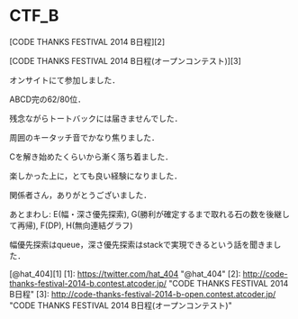 CTF_B
=====
[CODE THANKS FESTIVAL 2014 B日程][2]

[CODE THANKS FESTIVAL 2014 B日程(オープンコンテスト)][3]


オンサイトにて参加しました．

ABCD完の62/80位．

残念ながらトートバックには届きませんでした．

周囲のキータッチ音でかなり焦りました．

Cを解き始めたくらいから漸く落ち着ました．

楽しかった上に，とても良い経験になりました．

関係者さん，ありがとうございました．


あとまわし: E(幅・深さ優先探索), G(勝利が確定するまで取れる石の数を後継して再帰), F(DP), H(無向連結グラフ)

幅優先探索はqueue，深さ優先探索はstackで実現できるという話を聞きました．


[@hat_404][1]
[1]: https://twitter.com/hat_404 "@hat_404"
[2]: http://code-thanks-festival-2014-b.contest.atcoder.jp/ "CODE THANKS FESTIVAL 2014 B日程"
[3]: http://code-thanks-festival-2014-b-open.contest.atcoder.jp/ "CODE THANKS FESTIVAL 2014 B日程(オープンコンテスト)"
